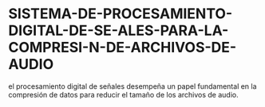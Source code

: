 # SISTEMA-DE-PROCESAMIENTO-DIGITAL-DE-SE-ALES-PARA-LA-COMPRESI-N-DE-ARCHIVOS-DE-AUDIO
el procesamiento digital de señales desempeña un papel fundamental en la compresión de datos para reducir el tamaño de los archivos de audio.
